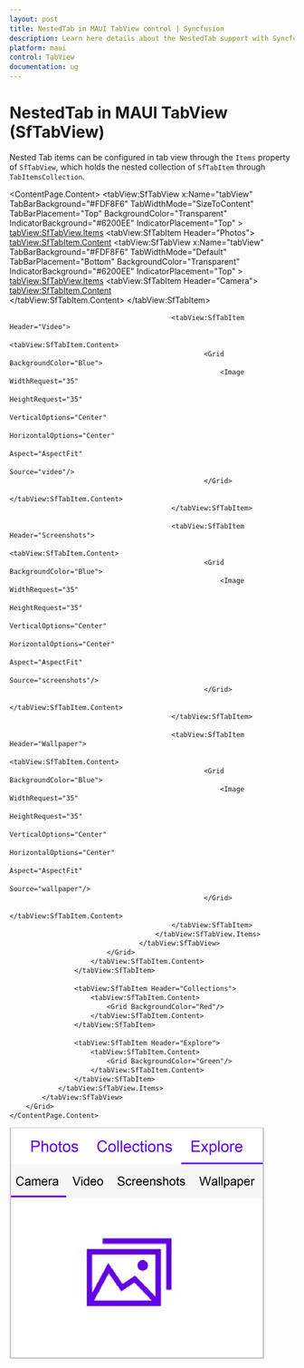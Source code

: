 ```yaml
---
layout: post
title: NestedTab in MAUI TabView control | Syncfusion
description: Learn here details about the NestedTab support with Syncfusion MAUI Tab View (SfTabView) control and code snippet.
platform: maui
control: TabView
documentation: ug
---
```


# NestedTab in MAUI TabView (SfTabView)

Nested Tab items can be configured in tab view through the `Items` property of `SfTabView`, which holds the nested collection of `SfTabItem` through `TabItemsCollection`.

<ContentPage xmlns="http://schemas.microsoft.com/dotnet/2021/maui"
             xmlns:x="http://schemas.microsoft.com/winfx/2009/xaml"
             x:Class="TabViewMauiSample.MainPage"
             xmlns:tabView="http://schemas.syncfusion.com/maui"
             BackgroundColor="{DynamicResource SecondaryColor}">
    <ContentPage.Content>
        <Grid>
            <tabView:SfTabView x:Name="tabView"
                                TabBarBackground="#FDF8F6"
                                TabWidthMode="SizeToContent"
                                TabBarPlacement="Top"
                                BackgroundColor="Transparent"
                                IndicatorBackground="#6200EE"
                                IndicatorPlacement="Top" >
                <tabView:SfTabView.Items>
                    <tabView:SfTabItem Header="Photos">
                        <tabView:SfTabItem.Content>
                            <Grid BackgroundColor="Blue">
                                <tabView:SfTabView x:Name="tabView"
                                                    TabBarBackground="#FDF8F6"
                                                    TabWidthMode="Default"
                                                    TabBarPlacement="Bottom"
                                                    BackgroundColor="Transparent"
                                                    IndicatorBackground="#6200EE"
                                                    IndicatorPlacement="Top" >
                                        <tabView:SfTabView.Items>
                                            <tabView:SfTabItem Header="Camera">
                                                <tabView:SfTabItem.Content>
                                                    <Grid BackgroundColor="Blue">
                                                        <Image WidthRequest="35"
                                                                HeightRequest="35"
                                                                VerticalOptions="Center"
                                                                HorizontalOptions="Center"
                                                                Aspect="AspectFit"
                                                                Source="camera"/>    
                                                    </Grid>
                                                </tabView:SfTabItem.Content>
                                            </tabView:SfTabItem>

                                            <tabView:SfTabItem Header="Video">
                                                <tabView:SfTabItem.Content>
                                                    <Grid BackgroundColor="Blue">
                                                        <Image WidthRequest="35"
                                                                HeightRequest="35"
                                                                VerticalOptions="Center"
                                                                HorizontalOptions="Center"
                                                                Aspect="AspectFit"
                                                                Source="video"/>    
                                                    </Grid>
                                                </tabView:SfTabItem.Content>
                                            </tabView:SfTabItem>

                                            <tabView:SfTabItem Header="Screenshots">
                                                <tabView:SfTabItem.Content>
                                                    <Grid BackgroundColor="Blue">
                                                        <Image WidthRequest="35"
                                                                HeightRequest="35"
                                                                VerticalOptions="Center"
                                                                HorizontalOptions="Center"
                                                                Aspect="AspectFit"
                                                                Source="screenshots"/>    
                                                    </Grid>
                                                </tabView:SfTabItem.Content>
                                            </tabView:SfTabItem>

                                            <tabView:SfTabItem Header="Wallpaper">
                                                <tabView:SfTabItem.Content>
                                                    <Grid BackgroundColor="Blue">
                                                        <Image WidthRequest="35"
                                                                HeightRequest="35"
                                                                VerticalOptions="Center"
                                                                HorizontalOptions="Center"
                                                                Aspect="AspectFit"
                                                                Source="wallpaper"/>    
                                                    </Grid>
                                                </tabView:SfTabItem.Content>
                                            </tabView:SfTabItem>
                                        </tabView:SfTabView.Items>
                                    </tabView:SfTabView>
                            </Grid>
                        </tabView:SfTabItem.Content>
                    </tabView:SfTabItem>

                    <tabView:SfTabItem Header="Collections">
                        <tabView:SfTabItem.Content>
                            <Grid BackgroundColor="Red"/>
                        </tabView:SfTabItem.Content>
                    </tabView:SfTabItem>

                    <tabView:SfTabItem Header="Explore">
                        <tabView:SfTabItem.Content>
                            <Grid BackgroundColor="Green"/>
                        </tabView:SfTabItem.Content>
                    </tabView:SfTabItem>
                </tabView:SfTabView.Items>
            </tabView:SfTabView>
        </Grid>
    </ContentPage.Content>
</ContentPage>

![NestedTab](images/Nested-Tab.png)
